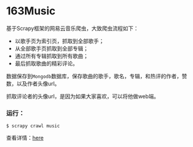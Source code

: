 # 163Music

基于Scrapy框架的网易云音乐爬虫，大致爬虫流程如下：

- 以歌手页为索引页，抓取到全部歌手；
- 从全部歌手页抓取到全部专辑；
- 通过所有专辑抓取到所有歌曲；
- 最后抓取歌曲的精彩评论。

数据保存到`Mongodb`数据库，保存歌曲的歌手，歌名，专辑，和热评的作者，赞数，以及作者头像url。

抓取评论者的头像url，是因为如果大家喜欢，可以将他做web端。

### 运行：

```
$ scrapy crawl music
```

查看详情：[here](http://www.yukunweb.com/468.html)
